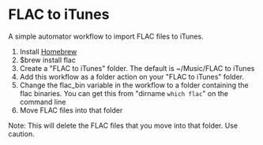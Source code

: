 FLAC to iTunes
==============

A simple automator workflow to import FLAC files to iTunes. 

 1. Install [Homebrew](http://brew.sh/)
 2. $brew install flac
 3. Create a "FLAC to iTunes" folder. The default is ~/Music/FLAC to iTunes
 4. Add this workflow as a folder action on your "FLAC to iTunes" folder.
 5. Change the flac_bin variable in the workflow to a folder containing the flac binaries. You can get this from "dirname `which flac`" on the command line
 6. Move FLAC files into that folder

Note: This will delete the FLAC files that you move into that folder. Use caution.
